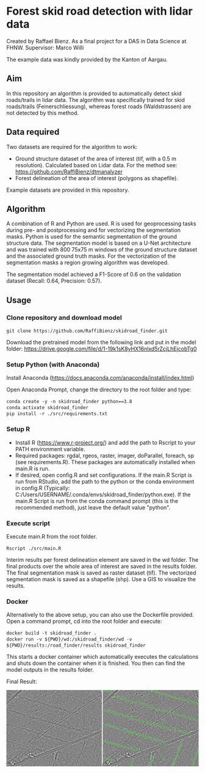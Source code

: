 # Forest skid road detection with lidar data
Created by Raffael Bienz. As a final project for a DAS in Data Science at FHNW. Supervisor: Marco Willi

The example data was kindly provided by the Kanton of Aargau.

## Aim
In this repository an algorithm is provided to automatically detect skid roads/trails in lidar data. The algorithm was specifically trained for skid roads/trails (Feinerschliessung), whereas forest roads (Waldstrassen) are not detected by this method.

## Data required
Two datasets are required for the algorithm to work:
- Ground structure dataset of the area of interest (tif, with a 0.5 m resolution). Calculated based on Lidar data. For the method see: https://github.com/RaffiBienz/dtmanalyzer
- Forest delineation of the area of interest (polygons as shapefile).

Example datasets are provided in this repository.

## Algorithm
A combination of R and Python are used. R is used for geoprocessing tasks during pre- and postprocessing and for vectorizing the segmentation masks. Python is used for the semantic segmentation of the ground structure data. The segmentation model is based on a U-Net architecture and was trained with 800 75x75 m windows of the ground structure dataset and the associated ground truth masks. For the vectorization of the segmentation masks a region growing algorithm was developed.

The segmentation model achieved a F1-Score of 0.6 on the validation dataset (Recall: 0.64, Precision: 0.57).

## Usage

### Clone repository and download model
```
git clone https://github.com/RaffiBienz/skidroad_finder.git
```

Download the pretrained model from the following link and put in the model folder: https://drive.google.com/file/d/1-19k1sK8yHX16nlxd5rZcjLhEjcobTg0

### Setup Python (with Anaconda)

Install Anaconda (https://docs.anaconda.com/anaconda/install/index.html)

Open Anaconda Prompt, change the directory to the root folder and type:
```
conda create -y -n skidroad_finder python==3.8
conda activate skidroad_finder
pip install -r ./src/requirements.txt
```

### Setup R
- Install R (https://www.r-project.org/) and add the path to Rscript to your PATH environment variable.
- Required packages: rgdal, rgeos, raster, imager, doParallel, foreach, sp (see requirements.R). These packages are automatically installed when main.R is run.
- If desired, open config.R and set configurations. If the main.R Script is run from RStudio, add the path to the python or the conda environment in config.R (Typically: C:/Users/USERNAME/.conda/envs/skidroad_finder/python.exe). If the main.R Script is run from the conda command prompt (this is the recommended method), just leave the default value "python".

### Execute script
Execute main.R from the root folder. 

```
Rscript ./src/main.R
```

Interim results per forest delineation element are saved in the wd folder. The final products over the whole area of interest are saved in the results folder. The final segmentation mask is saved as raster dataset (tif). The vectorized segmentation mask is saved as a shapefile (shp). Use a GIS to visualize the results.

### Docker
Alternatively to the above setup, you can also use the Dockerfile provided. Open a command prompt, cd into the root folder and execute:

```
docker build -t skidroad_finder .
docker run -v ${PWD}/wd:/skidroad_finder/wd -v ${PWD}/results:/road_finder/results skidroad_finder
```

This starts a docker container which automatically executes the calculations and shuts down the container when it is finished. You then can find the model outputs in the results folder.

Final Result:

![](example.jpg)